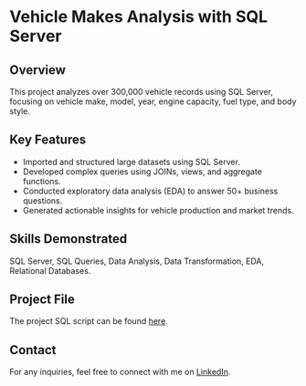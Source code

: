 # Vehicle Makes Analysis with SQL Server

## Overview
This project analyzes over 300,000 vehicle records using SQL Server, focusing on vehicle make, model, year, engine capacity, fuel type, and body style.

## Key Features
- Imported and structured large datasets using SQL Server.
- Developed complex queries using JOINs, views, and aggregate functions.
- Conducted exploratory data analysis (EDA) to answer 50+ business questions.
- Generated actionable insights for vehicle production and market trends.

## Skills Demonstrated
SQL Server, SQL Queries, Data Analysis, Data Transformation, EDA, Relational Databases.

## Project File
The project SQL script can be found [here](https://github.com/Shady129/Vehicle-Makes-Sql-Project-/blob/main/Vehicle_Maks%20Project.sql).

## Contact
For any inquiries, feel free to connect with me on [LinkedIn](www.linkedin.com/in/shady-mahmoud-5862b5119).
